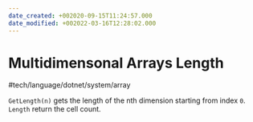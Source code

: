 ```yaml
---
date_created: +002020-09-15T11:24:57.000
date_modified: +002022-03-16T12:28:02.000
---
```


# Multidimensonal Arrays Length

#tech/language/dotnet/system/array  

`GetLength(n)` gets the length of the nth dimension starting from index `0`. `Length` return the cell count.
